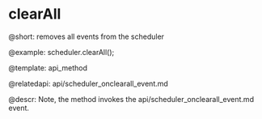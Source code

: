 clearAll
=============
@short: 
	removes all events from the scheduler

	

@example: 
scheduler.clearAll();

@template:	api_method

@relatedapi:
	api/scheduler_onclearall_event.md

@descr: 
Note, the method invokes the api/scheduler_onclearall_event.md event.
